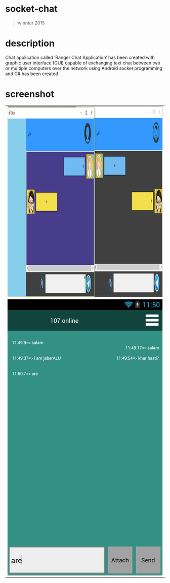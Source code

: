 # socket-chat
>winnter 2015

# description
Chat application called ‘Ranger Chat Application’ has been created with graphic user interface (GUI) capable of exchanging text chat between two or multiple computers over the network using Android socket programming and C# has been created

# screenshot

<table style="width:100%">
  <tr>
    <td><img src="https://github.com/JaberBabaki/socket-chat/blob/master/screenshot/C%23/1.jpg" width="100%" height="600"/></td>
  </tr>
  <tr>
    <td><img src="https://github.com/JaberBabaki/socket-chat/blob/master/screenshot/android/1.png" /></td>
  </tr>
</table>
